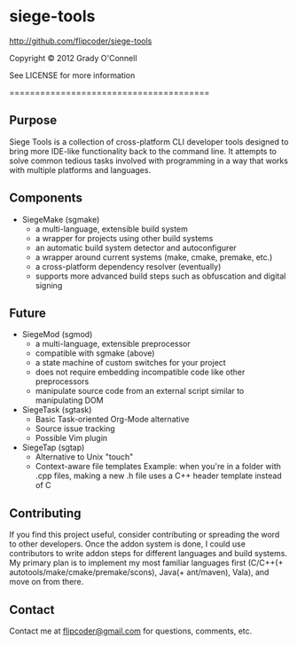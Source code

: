 # siege-tools
http://github.com/flipcoder/siege-tools

Copyright &copy; 2012 Grady O'Connell

See LICENSE for more information

=======================================

## Purpose ##
Siege Tools is a collection of cross-platform CLI developer tools designed to bring more IDE-like functionality back to the command line.
It attempts to solve common tedious tasks involved with programming in a way that works with multiple platforms and languages.

## Components ##

- SiegeMake (sgmake)
    - a multi-language, extensible build system
    - a wrapper for projects using other build systems
    - an automatic build system detector and autoconfigurer
    - a wrapper around current systems (make, cmake, premake, etc.)
    - a cross-platform dependency resolver (eventually)
    - supports more advanced build steps such as obfuscation and digital signing

## Future ##

- SiegeMod (sgmod)
    - a multi-language, extensible preprocessor
    - compatible with sgmake (above)
    - a state machine of custom switches for your project
    - does not require embedding incompatible code like other preprocessors
    - manipulate source code from an external script similar to manipulating DOM
- SiegeTask (sgtask)
    - Basic Task-oriented Org-Mode alternative
    - Source issue tracking
    - Possible Vim plugin
- SiegeTap (sgtap)
    - Alternative to Unix "touch"
    - Context-aware file templates
        Example: when you're in a folder with .cpp files, making a new .h file uses a C++ header template instead of C

## Contributing ##
If you find this project useful, consider contributing or spreading the word to other developers.
Once the addon system is done, I could use contributors to write addon steps for different languages and build systems.
My primary plan is to implement my most familiar languages first (C/C++(+ autotools/make/cmake/premake/scons), Java(+ ant/maven), Vala), and move on from there.

## Contact ##
Contact me at flipcoder@gmail.com for questions, comments, etc.

